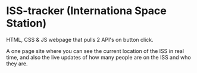 # ISS-tracker (Internationa Space Station)
HTML, CSS &amp; JS webpage that pulls 2 API's on button click.

A one page site where you can see the current location of the ISS in real time, and also the live updates of how many people are on 
the ISS and who they are.
